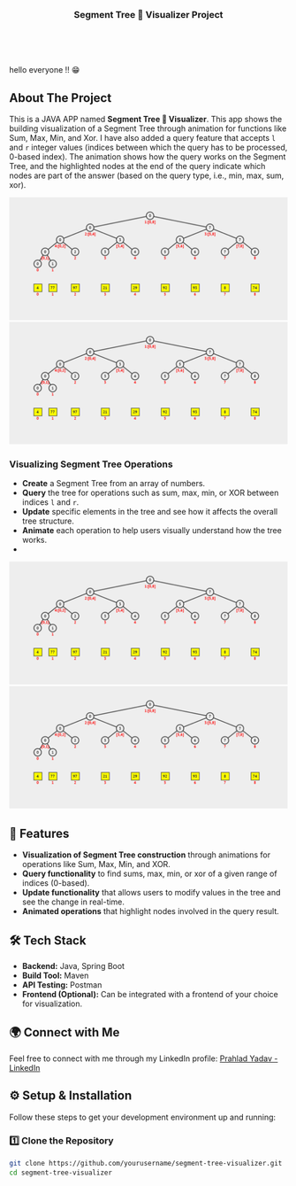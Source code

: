 <!-- PROJECT SHIELDS -->

<!-- PROJECT LOGO -->
<br />
<p align="center">

  <h3 align="center"> Segment Tree 🌳 Visualizer Project </h3>

 <p align="center">
    <br />
    <br />
    <br />
  </p>
</p>

hello everyone !! 😁

<!-- ABOUT THE PROJECT -->
## About The Project
This is a JAVA APP named **Segment Tree 🌳 Visualizer**. This app shows the building visualization of a Segment Tree through animation for functions like Sum, Max, Min, and Xor. I have also added a query feature that accepts `l` and `r` integer values (indices between which the query has to be processed, 0-based index). The animation shows how the query works on the Segment Tree, and the highlighted nodes at the end of the query indicate which nodes are part of the answer (based on the query type, i.e., min, max, sum, xor).

[![Segment Tree Max Range Screenshot](https://raw.githubusercontent.com/Prahlad-07/SegmentTreeVisualizerApp-SpringBoot/main/Screenshot%202025-04-01%20002504.png)](https://example.com)
[![Segment Tree Min Range Screenshot](https://raw.githubusercontent.com/Prahlad-07/SegmentTreeVisualizerApp-SpringBoot/main/Screenshot%202025-04-01%20002504.png)](https://example.com)


### Visualizing Segment Tree Operations
- **Create** a Segment Tree from an array of numbers.
- **Query** the tree for operations such as sum, max, min, or XOR between indices `l` and `r`.
- **Update** specific elements in the tree and see how it affects the overall tree structure.
- **Animate** each operation to help users visually understand how the tree works.
- 
[![Segment Tree Max Range Screenshot](https://raw.githubusercontent.com/Prahlad-07/SegmentTreeVisualizerApp-SpringBoot/main/Screenshot%202025-04-01%20002504.png)](https://example.com)
[![Segment Tree Min Range Screenshot](https://raw.githubusercontent.com/Prahlad-07/SegmentTreeVisualizerApp-SpringBoot/main/Screenshot%202025-04-01%20002504.png)](https://example.com)


## 🚀 Features
- **Visualization of Segment Tree construction** through animations for operations like Sum, Max, Min, and XOR.
- **Query functionality** to find sums, max, min, or xor of a given range of indices (0-based).
- **Update functionality** that allows users to modify values in the tree and see the change in real-time.
- **Animated operations** that highlight nodes involved in the query result.

## 🛠️ Tech Stack
- **Backend:** Java, Spring Boot
- **Build Tool:** Maven
- **API Testing:** Postman
- **Frontend (Optional):** Can be integrated with a frontend of your choice for visualization.

## 🌍 Connect with Me
Feel free to connect with me through my LinkedIn profile:
[Prahlad Yadav - LinkedIn](https://www.linkedin.com/in/prahlad-yadav-478040257/)

## ⚙️ Setup & Installation
Follow these steps to get your development environment up and running:

### 1️⃣ Clone the Repository
```bash
git clone https://github.com/yourusername/segment-tree-visualizer.git
cd segment-tree-visualizer

